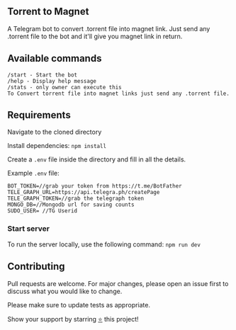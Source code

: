 ## Torrent to Magnet

A Telegram bot to convert .torrent file into magnet link.
Just send any .torrent file to the bot and it'll give you
magnet link in return.

## Available commands

```
/start - Start the bot
/help - Display help message
/stats - only owner can execute this 
To Convert torrent file into magnet links just send any .torrent file.
```

## Requirements

Navigate to the cloned directory

Install dependencies: `npm install`

Create a `.env` file inside the directory and fill in all the details.

Example `.env` file:

```
BOT_TOKEN=//grab your token from https://t.me/BotFather
TELE_GRAPH_URL=https://api.telegra.ph/createPage
TELE_GRAPH_TOKEN=//grab the telegraph token
MONGO_DB=//Mongodb url for saving counts
SUDO_USER= //TG Userid
```

### Start server

To run the server locally, use the following command: `npm run dev`

## Contributing

Pull requests are welcome. For major changes, please open an issue first
to discuss what you would like to change.

Please make sure to update tests as appropriate.

Show your support by starring [⭐️](https://github.com/joybiswas007/torrent2magnet/stargazers) this project!
